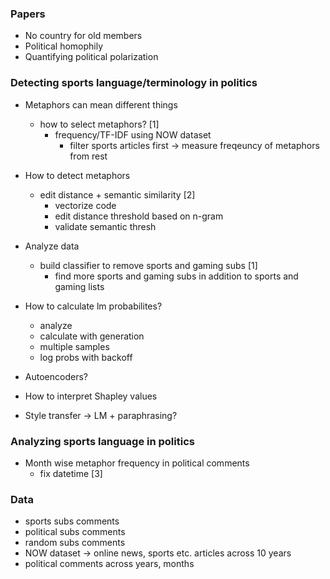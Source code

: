 ### Papers
- No country for old members
- Political homophily
- Quantifying political polarization

### Detecting sports language/terminology in politics

- Metaphors can mean different things
    - how to select metaphors?  [1]
        - frequency/TF-IDF using NOW dataset
            - filter sports articles first -> measure freqeuncy of metaphors from rest

- How to detect metaphors
    - edit distance + semantic similarity  [2]
        - vectorize code
        - edit distance threshold based on n-gram
        - validate semantic thresh

- Analyze data 
    - build classifier to remove sports and gaming subs  [1]
        - find more sports and gaming subs in addition to sports and gaming lists

- How to calculate lm probabilites?
    - analyze
    - calculate with generation
    - multiple samples
    - log probs with backoff

- Autoencoders?

- How to interpret Shapley values

- Style transfer -> LM + paraphrasing?


### Analyzing sports language in politics

- Month wise metaphor frequency in political comments
    - fix datetime  [3]


### Data

- sports subs comments
- political subs comments
- random subs comments
- NOW dataset -> online news, sports etc. articles across 10 years
- political comments across years, months